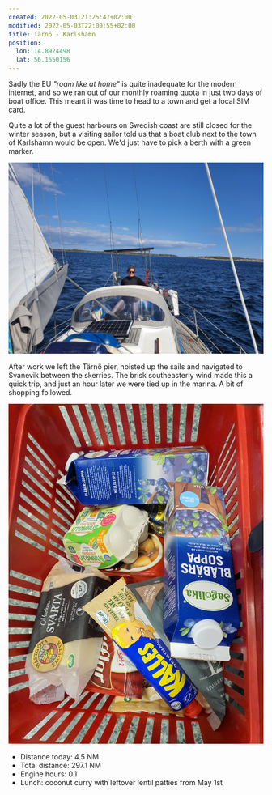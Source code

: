 ```yaml
---
created: 2022-05-03T21:25:47+02:00
modified: 2022-05-03T22:00:55+02:00
title: Tärnö - Karlshamn
position:
  lon: 14.8924498
  lat: 56.1550156
---
```


Sadly the EU _"roam like at home"_ is quite inadequate for the modern internet, and so we ran out of our monthly roaming quota in just two days of boat office. This meant it was time to head to a town and get a local SIM card.

Quite a lot of the guest harbours on Swedish coast are still closed for the winter season, but a visiting sailor told us that a boat club next to the town of Karlshamn would be open. We'd just have to pick a berth with a green marker.

![Sailing between the skerries](../2022/5359e08f3722be696a4ae887cf7e7829.jpg) 

After work we left the Tärnö pier, hoisted up the sails and navigated to Svanevik between the skerries. The brisk southeasterly wind made this a quick trip, and just an hour later we were tied up in the marina. A bit of shopping followed.

![Blueberry soup](../2022/81d20eb072e1ccafec73b8f7cdfd2e5a.jpg) 

* Distance today: 4.5 NM
* Total distance: 297.1 NM
* Engine hours: 0.1
* Lunch: coconut curry with leftover lentil patties from May 1st
